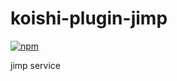 # koishi-plugin-jimp

[![npm](https://img.shields.io/npm/v/koishi-plugin-jimp?style=flat-square)](https://www.npmjs.com/package/koishi-plugin-jimp)

jimp service
